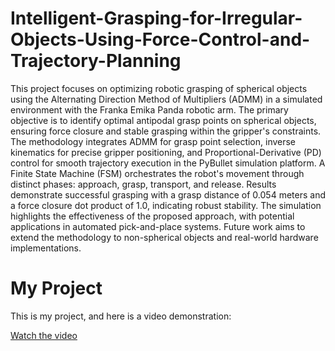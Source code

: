 # Intelligent-Grasping-for-Irregular-Objects-Using-Force-Control-and-Trajectory-Planning
This project focuses on optimizing robotic grasping of spherical objects using the Alternating Direction Method of Multipliers (ADMM) in a simulated environment with the Franka Emika Panda robotic arm. 
The primary objective is to identify optimal antipodal grasp points on spherical objects, ensuring force closure and stable grasping within the gripper's constraints. 
The methodology integrates ADMM for grasp point selection, inverse kinematics for precise gripper positioning, and Proportional-Derivative (PD) control for smooth trajectory execution in the PyBullet simulation platform. 
A Finite State Machine (FSM) orchestrates the robot's movement through distinct phases: approach, grasp, transport, and release. 
Results demonstrate successful grasping with a grasp distance of 0.054 meters and a force closure dot product of 1.0, indicating robust stability. 
The simulation highlights the effectiveness of the proposed approach, with potential applications in automated pick-and-place systems. 
Future work aims to extend the methodology to non-spherical objects and real-world hardware implementations.				 

# My Project

This is my project, and here is a video demonstration:

[Watch the video](https://raw.githubusercontent.com/YOUR_USERNAME/YOUR_REPOSITORY/main/video.mp4)
